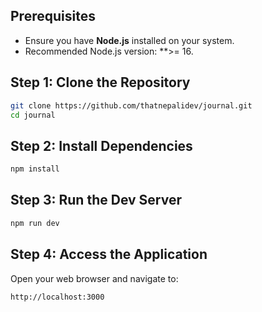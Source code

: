 ## Prerequisites
- Ensure you have **Node.js** installed on your system.
- Recommended Node.js version: **>= 16.

## Step 1: Clone the Repository
```bash
git clone https://github.com/thatnepalidev/journal.git
cd journal
```

## Step 2: Install Dependencies
```bash
npm install
```

## Step 3: Run the Dev Server
```bash
npm run dev
```

## Step 4: Access the Application
Open your web browser and navigate to:
```bash
http://localhost:3000
```
